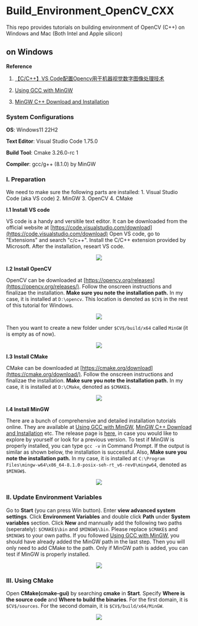 # Build_Environment_OpenCV_CXX
This repo provides tutorials on building environment of OpenCV (C++) on Windows and Mac (Both Intel and Apple silicon)

## on Windows
**Reference**

1. [【C/C++】VS Code配置Opencv用于机器视觉数字图像处理技术](https://blog.csdn.net/qq_37365857/article/details/103490774?utm_medium=distribute.pc_relevant.none-task-blog-2~default~baidujs_baidulandingword~default-4-103490774-blog-124402319.pc_relevant_3mothn_strategy_and_data_recovery&spm=1001.2101.3001.4242.3&utm_relevant_index=7)

2. [Using GCC with MinGW](https://code.visualstudio.com/docs/cpp/config-mingw)

3. [MinGW C++ Download and Installation](https://www.ics.uci.edu/~pattis/common/handouts/mingweclipse/mingw.html)

### **System Configurations**

**OS**: Windows11 22H2

**Text Editor**: Visual Studio Code 1.75.0

**Build Tool**: Cmake 3.26.0-rc 1

**Compiler**: gcc/g++ (8.1.0) by MinGW 

### **I. Preparation**
We need to make sure the following parts are installed: 1. Visual Studio Code (aka VS code) 2. MinGW 3. OpenCV 4. CMake

**I.1 Install VS code**

VS code is a handy and versitile text editor. It can be downloaded from the official website at [https://code.visualstudio.com/download](https://code.visualstudio.com/download)
Open VS code, go to "Extensions" and search "c/c++". Install the C/C++ extension provided by Microsoft. After the installation, researt VS code.

<p align="center">
  <img src="./screenshot/win/win_1.png">
</p>

**I.2 Install OpenCV**

OpenCV can be downloaded at [https://opencv.org/releases](https://opencv.org/releases/). Follow the onscreen instructions and finalizae the installation. **Make sure you note the installation path.** In my case, it is installed at `D:\opencv`. This location is denoted as `$CV$` in the rest of this tutorial for Windows.

<p align="center">
  <img src="./screenshot/win/win_2.png">
</p>

Then you want to create a new folder under `$CV$/build/x64` called `MinGW` (it is empty as of now).

<p align="center">
  <img src="./screenshot/win/win_3.png">
</p>

**I.3 Install CMake**

CMake can be downloaded at [https://cmake.org/download](https://cmake.org/download/). Follow the onscreen instructions and finalizae the installation. **Make sure you note the installation path.** In my case, it is installed at `D:\CMake`, denoted as `$CMAKE$`.

<p align="center">
  <img src="./screenshot/win/win_4_new.png">
</p>

**I.4 Install MinGW**

There are a bunch of comprehensive and detailed installation tutorials online. They are available at [Using GCC with MinGW](https://code.visualstudio.com/docs/cpp/config-mingw), [MinGW C++ Download and Installation](https://www.ics.uci.edu/~pattis/common/handouts/mingweclipse/mingw.html) etc. The release page is [here](https://sourceforge.net/projects/mingw-w64/files/mingw-w64/mingw-w64-release/), in case you would like to explore by yourself or look for a previous version. To test if MinGW is properly installed, you can type `gcc -v` in Command Prompt. If the output is similar as shown below, the installation is successful. Also, **Make sure you note the installation path.** In my case, it is installed at `C:\Program Files\mingw-w64\x86_64-8.1.0-posix-seh-rt_v6-rev0\mingw64`, denoted as `$MINGW$`.

<p align="center">
  <img src="./screenshot/win/win_6.png">
</p>

### **II. Update Environment Variables**

Go to **Start** (you can press Win button). Enter **view advanced system settings**. Click **Environment Variables** and double click **Path** under **System variables** section. Click **New** and mannually add the following two paths (seperately): `$CMAKE$\bin` and `$MINGW$\bin`. Please replace `$CMAKE$` and `$MINGW$` to your own paths. If you followed [Using GCC with MinGW](https://code.visualstudio.com/docs/cpp/config-mingw), you should have already added the MinGW path in the last step. Then you will only need to add CMake to the path. Only if MinGW path is added, you can test if MinGW is properly installed.

<p align="center">
  <img src="./screenshot/win/win_5_p1.png">
</p>

### **III. Using CMake**

Open **CMake(cmake-gui)** by searching **cmake** in **Start**. Specify **Where is the source code** and **Where to build the binaries**.  For the first domain, it is `$CV$/sources`. For the second domain, it is `$CV$/build/x64/MinGW`.

<p align="center">
  <img src="./screenshot/win/win_7.png">
</p>

